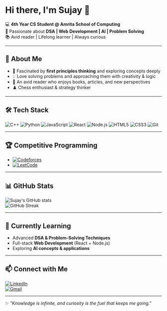 # Hi there, I'm Sujay 👋  

💻 **4th Year CS Student @ Amrita School of Computing**  
🌟 Passionate about **DSA | Web Development | AI | Problem Solving**  
📚 Avid reader | Lifelong learner | Always curious  

---

## 🚀 About Me
- 🔎 Fascinated by **first principles thinking** and exploring concepts deeply  
- 💡 Love solving problems and approaching them with creativity & logic  
- 📖 An avid reader who enjoys books, articles, and new perspectives  
- ♟️ Chess enthusiast & strategy thinker  

---

## 🛠️ Tech Stack
![C++](https://img.shields.io/badge/C++-00599C?style=flat&logo=c%2B%2B&logoColor=white)
![Python](https://img.shields.io/badge/Python-3776AB?style=flat&logo=python&logoColor=white)
![JavaScript](https://img.shields.io/badge/JavaScript-323330?style=flat&logo=javascript&logoColor=F7DF1E)
![React](https://img.shields.io/badge/React-20232A?style=flat&logo=react&logoColor=61DAFB)
![Node.js](https://img.shields.io/badge/Node.js-43853D?style=flat&logo=node.js&logoColor=white)
![HTML5](https://img.shields.io/badge/HTML5-E34F26?style=flat&logo=html5&logoColor=white)
![CSS3](https://img.shields.io/badge/CSS3-1572B6?style=flat&logo=css3&logoColor=white)
![Git](https://img.shields.io/badge/Git-F05032?style=flat&logo=git&logoColor=white)

---

## 🏆 Competitive Programming
- [![Codeforces](https://img.shields.io/badge/Codeforces-445f9d?style=flat&logo=codeforces&logoColor=white)](https://codeforces.com/profile/Sujay_27)  
- [![LeetCode](https://img.shields.io/badge/LeetCode-FFA116?style=flat&logo=leetcode&logoColor=white)](https://leetcode.com/u/CF_greater_than_LC/)  

---

## 📊 GitHub Stats
![Sujay's GitHub stats](https://github-readme-stats.vercel.app/api?username=sujayr&show_icons=true&theme=radical)  
![GitHub Streak](https://github-readme-streak-stats.herokuapp.com/?user=sujayr&theme=radical)  

---

## 🌱 Currently Learning
- Advanced **DSA & Problem-Solving Techniques**  
- Full-stack **Web Development** (React + Node.js)  
- Exploring **AI concepts & applications**  

---

## 📫 Connect with Me
[![LinkedIn](https://img.shields.io/badge/LinkedIn-0077B5?style=flat&logo=linkedin&logoColor=white)](https://www.linkedin.com/in/sujay-r-4a63b7254/)  
[![Gmail](https://img.shields.io/badge/Email-D14836?style=flat&logo=gmail&logoColor=white)](mailto:sujayragothaman@gmail.com)  

---

✨ *"Knowledge is infinite, and curiosity is the fuel that keeps me going."*  
